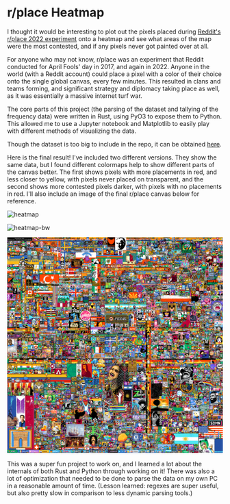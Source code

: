 # r/place Heatmap

I thought it would be interesting to plot out the pixels placed during [Reddit's r/place 2022 experiment](https://www.reddit.com/r/place/)
onto a heatmap and see what areas of the map were the most contested, and if any pixels never got painted over at all.

For anyone who may not know, r/place was an experiment that Reddit conducted for April Fools' day in 2017, and again in 2022. Anyone in the world (with a Reddit account) could place a pixel with a color of their choice onto the single
global canvas, every few minutes. This resulted in clans and teams forming, and significant strategy and diplomacy
taking place as well, as it was essentially a massive internet turf war.

The core parts of this project (the parsing of the dataset and tallying of the frequency data) were written in Rust,
using PyO3 to expose them to Python. This allowed me to use a Jupyter notebook and Matplotlib to easily play with
different methods of visualizing the data.

Though the dataset is too big to include in the repo, it can be obtained [here](https://www.reddit.com/r/place/comments/txvk2d/rplace_datasets_april_fools_2022/).

Here is the final result! I've included two different versions. They show the same data, but I found different colormaps
help to show different parts of the canvas better. The first shows pixels with more placements in red, and less closer
to yellow, with pixels never placed on transparent, and the second shows more contested pixels darker, with pixels with
no placements in red. I'll also include an image of the final r/place canvas below for reference.

![heatmap](results/heatmap.png)

![heatmap-bw](results/heatmap-bw.png)

![final-place](final-place.png)

This was a super fun project to work on, and I learned a lot about the internals of both Rust and Python through working
on it! There was also a lot of optimization that needed to be done to parse the data on my own PC in a reasonable amount
of time. (Lesson learned: regexes are super useful, but also pretty slow in comparison to less dynamic parsing tools.)
